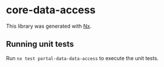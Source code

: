 # core-data-access

This library was generated with [Nx](https://nx.dev).

## Running unit tests

Run `nx test portal-data-data-access` to execute the unit tests.
